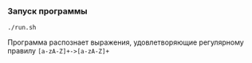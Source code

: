 ### Запуск программы
```
./run.sh
```

Программа распознает выражения, удовлетворяющие регулярному правилу `[a-zA-Z]+->[a-zA-Z]+`

